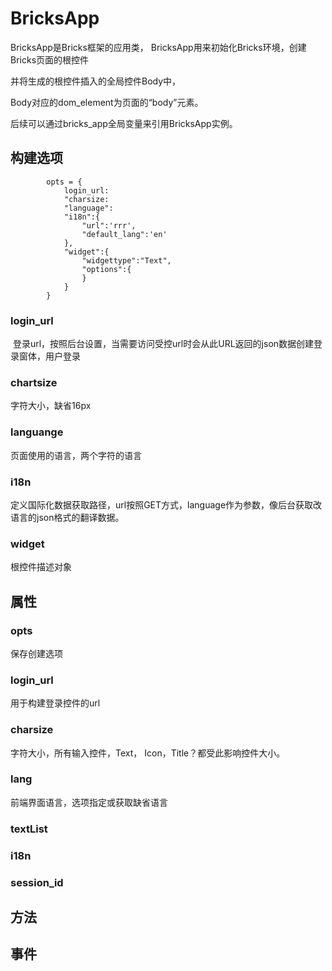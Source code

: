 # BricksApp
BricksApp是Bricks框架的应用类， BricksApp用来初始化Bricks环境，创建Bricks页面的根控件

并将生成的根控件插入的全局控件Body中，

Body对应的dom_element为页面的“body”元素。

后续可以通过bricks_app全局变量来引用BricksApp实例。

## 构建选项
```
    	opts = {
			login_url:
			"charsize:
			"language":
			"i18n":{
				"url":'rrr',
				"default_lang":'en'
			},
			"widget":{
				"widgettype":"Text",
				"options":{
				}
			}
		}
```
### login_url
 登录url，按照后台设置，当需要访问受控url时会从此URL返回的json数据创建登录窗体，用户登录

### chartsize
字符大小，缺省16px

### languange
页面使用的语言，两个字符的语言

### i18n
定义国际化数据获取路径，url按照GET方式，language作为参数，像后台获取改语言的json格式的翻译数据。
### widget
根控件描述对象

## 属性

### opts
保存创建选项

### login_url
用于构建登录控件的url

### charsize
字符大小，所有输入控件，Text， Icon，Title？都受此影响控件大小。
### lang
前端界面语言，选项指定或获取缺省语言
### textList

### i18n
### session_id
## 方法

## 事件


